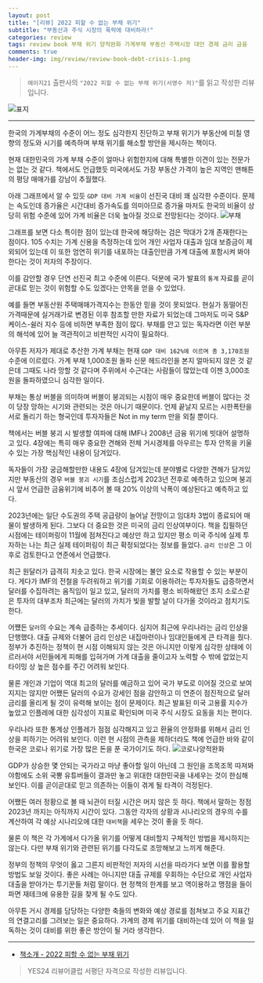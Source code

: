 ```yaml
---  
layout: post  
title: "[리뷰] 2022 피할 수 없는 부채 위기"  
subtitle: "부동산과 주식 시장의 폭락에 대비하라!"  
categories: review  
tags: review book 부채 위기 양적완화 가계부채 부동산 주택시장 대안 경제 금리 금융   
comments: true  
header-img: img/review/review-book-debt-crisis-1.png
---  
```

  
> `에이지21` 출판사의 `"2022 피할 수 없는 부채 위기(서영수 저)"`를 읽고 작성한 리뷰입니다.  

![표지](https://theorydb.github.io/assets/img/review/review-book-debt-crisis-1.png)  

---

한국의 가계부채의 수준이 어느 정도 심각한지 진단하고 부채 위기가 부동산에 미칠 영향의 정도와 시기를 예측하며 부채 위기를 해소할 방안을 제시하는 책이다. 

현재 대한민국의 가계 부채 수준이 얼마나 위험한지에 대해 특별한 이견이 있는 전문가는 없는 것 같다. 책에서도 언급했듯 미국에서도 가장 부동산 가격이 높은 지역인 맨해튼의 평당 매매가를 강남이 추월했다.

아래 그래프에서 알 수 있듯 `GDP 대비 가계 비율`이 선진국 대비 꽤 심각한 수준이다. 문제는 속도인데 증가율은 시간대비 증가속도를 의미아므로 증가율 마저도 한국의 비율이 상당히 위험 수준에 있어 가계 비율은 더욱 높아질 것으로 전망된다는 것이다. 
![부채](https://theorydb.github.io/assets/img/review/review-book-debt-crisis-2.png)  

그래프를 보면 다소 특이한 점이 있는데 한국에 해당하는 검은 막대가 2개 존재한다는 점이다. 105 수치는 가계 신용을 측정하는데 있어 개인 사업자 대출과 임대 보증금이 제외되어 있는데 이 또한 엄연히 위기를 내포하는 대출인만큼 가계 대출에 포함시켜 봐야 한다는 것이 저자의 주장이다. 

이를 감안할 경우 단연 선진국 최고 수준에 이른다. 덕분에 국가 발표의 `통계` 자료를 곧이 곧대로 믿는 것이 위험할 수도 있겠다는 안목을 얻을 수 있었다. 

예를 들면 부동산원 주택매매가격지수는 한동안 믿을 것이 못되었다. 현실가 동떨어진 가격때문에 실거래가로 변경된 이후 참조할 만한 자료가 되었는데 그마저도 미국 S&P 케이스-쉴러 지수 등에 비하면 부족한 점이 많다. 부채를 안고 있는 독자라면 이런 부분의 해석에 있어 늘 객관적이고 비판적인 시각이 필요하다.

아무튼 저자가 제대로 추산한 가계 부채는 현재 `GDP 대비 162%에 이르며 총 3,170조원` 수준에 이르렀다. 가계 부채 1,000조원 돌파 신문 헤드라인을 본지 얼마되지 않은 것 같은데 그때도 나라 망할 것 같다며 주위에서 수근대는 사람들이 많았는데 이젠 3,000조원을 돌파하였으니 심각한 일이다. 

부채는 통상 버블을 의미하며 버블이 붕괴되는 시점이 매우 중요한데 버블이 많다는 것이 당장 망하는 시기와 관련되는 것은 아니기 때문이다. 언제 끝날지 모르는 시한폭탄을 서로 돌리기 하는 형국인데 투자자들은 Not in my term 만을 외칠 뿐이다. 

책에서는 버블 붕괴 시 발생할 여파에 대해 IMF나 2008년 금융 위기에 빗대어 설명하고 있다. 4장에는 특히 매우 중요한 견해와 전체 거시경제를 아우르는 투자 안목을 키울 수 있는 가장 핵심적인 내용이 담겨있다. 

독자들이 가장 궁금해할만한 내용도 4장에 담겨있는데 분야별로 다양한 견해가 담겨있지만 부동산의 경우 `버블 붕괴 시기`를 조심스럽게 2023년 전후로 예측하고 있으며 붕괴 시 앞서 언급한 금융위기에 비추어 볼 때 20% 이상의 낙폭이 예상된다고 예측하고 있다.

2023년에는 일단 수도권의 주택 공급량이 늘어날 전망이고 임대차 3법이 종료되어 매물이 발생하게 된다. 그보다 더 중요한 것은 미국의 금리 인상여부이다. 책을 집필하던 시점에는 테이퍼링이 11월에 점쳐진다고 예상만 하고 있지만 평소 미국 주식에 실제 투자하는 나는 최근 실제 테이퍼링이 최근 확정되었다는 정보를 들었다. `금리 인상`은 그 이후로 검토한다고 연준에서 언급했다.

최근 원달러가 급격히 치솟고 있다. 한국 시장에는 불안 요소로 작용할 수 있는 부분이다. 게다가 IMF의 전철을 두려워하고 위기를 기회로 이용하려는 투자자들도 급증하면서 달러를 수집하려는 움직임이 일고 있고, 달러의 가치를 평소 비하해왔던 조지 소로스같은 투자의 대부조차 최근에는 달러의 가치가 빛을 발할 날이 다가올 것이라고 점치기도 한다. 

어쩄든 `달러`의 수요는 계속 급증하는 추세이다. 심지어 최근에 우리나라는 금리 인상을 단행했다. 대출 규제와 더불어 금리 인상은 내집마련이나 임대인들에게 큰 타격을 줬다. 정부가 추진하는 정책이 현 시점 이해되지 않는 것은 아니지만 이렇게 심각한 상태에 이르러서야 서민들에게 피해를 입혀가며 가계 대출을 줄이고자 노력할 수 밖에 없었는지 타이밍 상 높은 점수를 주긴 어려워 보인다. 

물론 개인과 기업이 역대 최고의 달러를 예금하고 있어 국가 부도로 이어질 것으로 보여지지는 않지만 어쨌든 달러의 수요가 강세인 점을 감안하고 미 연준이 점진적으로 달러 금리를 올리게 될 것이 유력해 보이는 점이 문제이다. 최근 발표된 미국 고용률 지수가 높았고 인플레에 대한 심각성이 지표로 확인되며 미국 주식 시장도 요동을 치는 편이다. 

우리나라 또한 통계상 인플레가 점점 심각해지고 있고 환율의 안정화를 위해서 금리 인상을 피하기는 어려워 보인다. 이런 현 시점의 관측을 제하더라도 책에 언급한 바와 같이 한국은 코로나 위기로 가장 많은 돈을 푼 국가이기도 하다. 
![코로나양적완화](https://theorydb.github.io/assets/img/review/review-book-debt-crisis-3.png)  

GDP가 상승한 몇 안되는 국가라고 마냥 좋아할 일이 아닌데 그 원인을 조목조목 따져봐야함에도 소위 국뽕 유튜버들이 결과만 놓고 위대한 대한민국을 내세우는 것이 한심해 보인다. 이를 곧이곧대로 믿고 의존하는 이들이 겪게 될 타격이 
걱정된다. 

어쨌든 여러 정황으로 볼 때 뇌관이 터질 시간은 머지 않은 듯 하다. 책에서 말하는 정점 2023년 까지는 아직까지 시간이 있다. 그동안 각자의 상황과 시나리오의 경우의 수를 계산하여 각 예상 시나리오에 대한 `대비책`을 세우는 것이 좋을 듯 하다. 

물론 이 책은 각 가계에서 다가올 위기를 어떻게 대비할지 구체적인 방법을 제시하지는 않는다. 다만 부채 위기와 관련된 위기를 다각도로 조망해보고 느끼게 해준다. 

정부의 정책의 무엇이 옳고 그른지 비판적인 저자의 시선을 따라가다 보면 이를 활용할 방법도 보일 것이다. 좋은 사례는 아니지만 대출 규제를 우회하는 수단으로 개인 사업자 대출을 받아가는 투기꾼들 처럼 말이다. 현 정책의 한계를 보고 역이용하고 맹점을 들이파면 재테크에 유용한 길을 찾게 될 수도 있다. 

아무튼 거시 경제를 담당하는 다양한 축들의 변화와 예상 경로를 점쳐보고 주요 지표간의 연결고리를 그려보는 일은 중요하다. 가계의 경제 위기를 대비하는데 있어 이 책을 일독하는 것이 대비를 위한 좋은 방안이 될 거라 생각한다. 

---

* [책소개 - 2022 피할 수 없는 부채 위기](http://www.yes24.com/Product/Goods/104687451)

> YES24 리뷰어클럽 서평단 자격으로 작성한 리뷰입니다.
